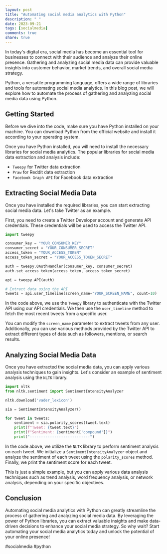 ```yaml
---
layout: post
title: "Automating social media analytics with Python"
description: " "
date: 2023-09-21
tags: [socialmedia]
comments: true
share: true
---
```


In today's digital era, social media has become an essential tool for businesses to connect with their audience and analyze their online presence. Gathering and analyzing social media data can provide valuable insights into customer behavior, market trends, and overall social media strategy.

Python, a versatile programming language, offers a wide range of libraries and tools for automating social media analytics. In this blog post, we will explore how to automate the process of gathering and analyzing social media data using Python.

## Getting Started

Before we dive into the code, make sure you have Python installed on your machine. You can download Python from the official website and install it according to your operating system.

Once you have Python installed, you will need to install the necessary libraries for social media analytics. The popular libraries for social media data extraction and analysis include:

- `Tweepy` for Twitter data extraction
- `Praw` for Reddit data extraction
- `Facebook Graph API` for Facebook data extraction

## Extracting Social Media Data

Once you have installed the required libraries, you can start extracting social media data. Let's take Twitter as an example.

First, you need to create a Twitter Developer account and generate API credentials. These credentials will be used to access the Twitter API.

```python
import tweepy

consumer_key = "YOUR_CONSUMER_KEY"
consumer_secret = "YOUR_CONSUMER_SECRET"
access_token = "YOUR_ACCESS_TOKEN"
access_token_secret = "YOUR_ACCESS_TOKEN_SECRET"

auth = tweepy.OAuthHandler(consumer_key, consumer_secret)
auth.set_access_token(access_token, access_token_secret)

api = tweepy.API(auth)

# Extract data using the API
tweets = api.user_timeline(screen_name="YOUR_SCREEN_NAME", count=10)
```

In the code above, we use the `Tweepy` library to authenticate with the Twitter API using our API credentials. We then use the `user_timeline` method to fetch the most recent tweets from a specific user.

You can modify the `screen_name` parameter to extract tweets from any user. Additionally, you can use various methods provided by the Twitter API to extract different types of data such as followers, mentions, or search results.

## Analyzing Social Media Data

Once you have extracted the social media data, you can apply various analysis techniques to gain insights. Let's consider an example of sentiment analysis using the `NLTK` library.

```python
import nltk
from nltk.sentiment import SentimentIntensityAnalyzer

nltk.download('vader_lexicon')

sia = SentimentIntensityAnalyzer()

for tweet in tweets:
    sentiment = sia.polarity_scores(tweet.text)
    print(f"Tweet: {tweet.text}")
    print(f"Sentiment: {sentiment['compound']}")
    print("---------------------------")
```

In the code above, we utilize the `NLTK` library to perform sentiment analysis on each tweet. We initialize a `SentimentIntensityAnalyzer` object and analyze the sentiment of each tweet using the `polarity_scores` method. Finally, we print the sentiment score for each tweet.

This is just a simple example, but you can apply various data analysis techniques such as trend analysis, word frequency analysis, or network analysis, depending on your specific objectives.

## Conclusion

Automating social media analytics with Python can greatly streamline the process of gathering and analyzing social media data. By leveraging the power of Python libraries, you can extract valuable insights and make data-driven decisions to enhance your social media strategy. So why wait? Start automating your social media analytics today and unlock the potential of your online presence!

#socialmedia #python